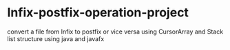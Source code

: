# Infix-postfix-operation-project
convert a file from Infix to postfix or vice versa using CursorArray and Stack list structure using java and javafx
